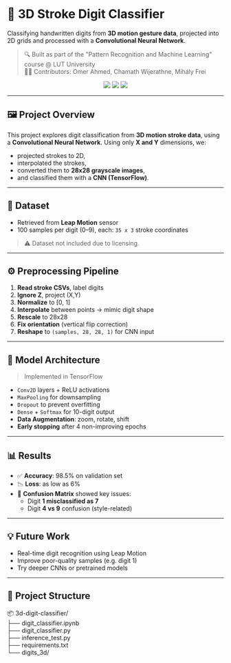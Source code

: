 # 🧠 3D Stroke Digit Classifier

Classifying handwritten digits from **3D motion gesture data**, projected into 2D grids and processed with a **Convolutional Neural Network**.

> 🔍 Built as part of the "Pattern Recognition and Machine Learning" course @ LUT University  
> 👨‍💻 Contributors: Omer Ahmed, Chamath Wijerathne, Mihály Frei

<p align="center">
  <img src="https://img.shields.io/badge/Made%20With-Python-blue?style=for-the-badge&logo=python&logoColor=white">
  <img src="https://img.shields.io/badge/Framework-TensorFlow-orange?style=for-the-badge&logo=tensorflow&logoColor=white">
  <img src="https://img.shields.io/badge/Model-CNN-green?style=for-the-badge">
  <!-- <img src="https://img.shields.io/badge/License-MIT-yellow?style=for-the-badge"> -->
</p>

---

## 🖼️ Project Overview

This project explores digit classification from **3D motion stroke data**, using a **Convolutional Neural Network**.
Using only **X and Y** dimensions, we:
- projected strokes to 2D,
- interpolated the strokes,
- converted them to **28x28 grayscale images**,
- and classified them with a **CNN (TensorFlow)**.

---

## 🧪 Dataset

- Retrieved from **Leap Motion** sensor
- 100 samples per digit (0–9), each: `35 x 3` stroke coordinates  

> ⚠️ Dataset not included due to licensing.  

---

## ⚙️ Preprocessing Pipeline

1. **Read stroke CSVs**, label digits
2. **Ignore Z**, project (X,Y)
3. **Normalize** to [0, 1]
4. **Interpolate** between points → mimic digit shape
5. **Rescale** to 28x28
6. **Fix orientation** (vertical flip correction)
7. **Reshape** to `(samples, 28, 28, 1)` for CNN input

---

## 🧠 Model Architecture

> Implemented in TensorFlow

- `Conv2D` layers + ReLU activations
- `MaxPooling` for downsampling
- `Dropout` to prevent overfitting
- `Dense` + `Softmax` for 10-digit output
- **Data Augmentation**: zoom, rotate, shift
- **Early stopping** after 4 non-improving epochs

---

## 📊 Results

- ✅ **Accuracy**: 98.5% on validation set  
- 📉 **Loss**: as low as 6%  
- 🧩 **Confusion Matrix** showed key issues:  
  - Digit **1 misclassified as 7**
  - Digit **4 vs 9** confusion (style-related)
 
---

## 💡 Future Work
- Real-time digit recognition using Leap Motion
- Improve poor-quality samples (e.g. digit 1)
- Try deeper CNNs or pretrained models

---

## 📁 Project Structure
📦 3d-digit-classifier/  
├── digit_classifier.ipynb       
├── digit_classifier.py         
├── inference_test.py            
├── requirements.txt           
└── digits_3d/                 
